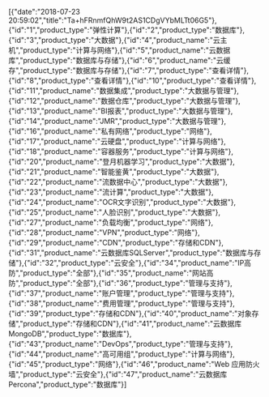 [{"date":"2018-07-23 20:59:02","title":"Ta+hFRnmfQhW9t2AS1CDgVYbMLTt06G5"},{"id":"1","product_type":"弹性计算"},{"id":"2","product_type":"数据库"},{"id":"3","product_type":"大数据"},{"id":"4","product_name":"云主机","product_type":"计算与网络"},{"id":"5","product_name":"云数据库","product_type":"数据库与存储"},{"id":"6","product_name":"云缓存","product_type":"数据库与存储"},{"id":"7","product_type":"查看详情"},{"id":"8","product_type":"查看详情"},{"id":"10","product_type":"查看详情"},{"id":"11","product_name":"数据集成","product_type":"大数据与管理"},{"id":"12","product_name":"数据仓库","product_type":"大数据与管理"},{"id":"13","product_name":"BI报表","product_type":"大数据与管理"},{"id":"14","product_name":"JMR","product_type":"大数据与管理"},{"id":"16","product_name":"私有网络","product_type":"网络"},{"id":"17","product_name":"云硬盘","product_type":"计算与网络"},{"id":"18","product_name":"容器服务","product_type":"计算与网络"},{"id":"20","product_name":"登月机器学习","product_type":"大数据"},{"id":"21","product_name":"智能鉴黄","product_type":"大数据"},{"id":"22","product_name":"流数据中心","product_type":"大数据"},{"id":"23","product_name":"流计算","product_type":"大数据"},{"id":"24","product_name":"OCR文字识别","product_type":"大数据"},{"id":"25","product_name":"人脸识别","product_type":"大数据"},{"id":"27","product_name":"负载均衡","product_type":"网络"},{"id":"28","product_name":"VPN","product_type":"网络"},{"id":"29","product_name":"CDN","product_type":"存储和CDN"},{"id":"31","product_name":"云数据库SQLServer","product_type":"数据库与存储"},{"id":"32","product_type":"云安全"},{"id":"34","product_name":"IP高防","product_type":"全部"},{"id":"35","product_name":"网站高防","product_type":"全部"},{"id":"36","product_type":"管理与支持"},{"id":"37","product_name":"账户管理","product_type":"管理与支持"},{"id":"38","product_name":"费用管理","product_type":"管理与支持"},{"id":"39","product_type":"存储和CDN"},{"id":"40","product_name":"对象存储","product_type":"存储和CDN"},{"id":"41","product_name":"云数据库 MongoDB","product_type":"数据库"},{"id":"43","product_name":"DevOps","product_type":"管理与支持"},{"id":"44","product_name":"高可用组","product_type":"计算与网络"},{"id":"45","product_type":"网络"},{"id":"46","product_name":"Web 应用防火墙","product_type":"云安全"},{"id":"47","product_name":"云数据库 Percona","product_type":"数据库"}]